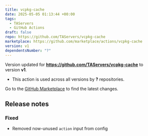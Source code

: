 ```yaml
---
title: vcpkg-cache
date: 2025-05-05 01:13:44 +00:00
tags:
  - TAServers
  - GitHub Actions
draft: false
repo: https://github.com/TAServers/vcpkg-cache
marketplace: https://github.com/marketplace/actions/vcpkg-cache
version: v1
dependentsNumber: "?"
---
```



Version updated for **https://github.com/TAServers/vcpkg-cache** to version **v1**.
- This action is used across all versions by **?** repositories.

Go to the [GitHub Marketplace](https://github.com/marketplace/actions/vcpkg-cache) to find the latest changes.

## Release notes

### Fixed

- Removed now-unused `action` input from config
